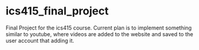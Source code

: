 # ics415_final_project
Final Project for the ics415 course. Current plan is to implement something similar to youtube, where videos are added to the website and saved to the user account that adding it.
